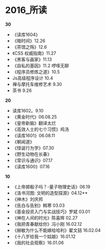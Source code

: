 # 2016_所读

**30**
- 《读库1604》
- 《暗时间》12.26
- 《茶馆之殇》12.6
- 《CSS 权威指南》11.27
- 《黑客与画家》11.13
- 《自私的基因》11.2 啰嗦无聊
- 《程序员修炼之道》10.5
- Js高级程序设计 10.4
- 禅与摩托车维修艺术  9.30
- 茶书 9.26


**20**
- 读库1602。9.10
- 《黄金时代》06.08.25
- 《皇帝新脑》翻译太烂
- 《高效人士的七个习惯》鸡汤
- 《读库1601》06.08.11
- 《朝闻道》
- 《怪诞行为学》07.30
- 《野生动物在长春》
- 《常识与通识》07.17
- 《读库1600》07.16


**10**
- 《上帝掷骰子吗？-量子物理史话》06.19
- 《洛书河图: 文明的造型探源》04.12**
- 《神木》刘庆邦
- 《告白与告别》韩寒 03.03
- 《基金投资入门与实战技巧》罗斌 03.01
- 《神在人间的时光》陈喜辉 02.27
- 《我把青春献给你》冯小刚 16.02.12
- 《赫敏为什么不能嫁给哈利》翟文喆 16.02.04
- 《十八岁给我一个姑娘》16.01.12
- 《我的社会观察》16.01.06